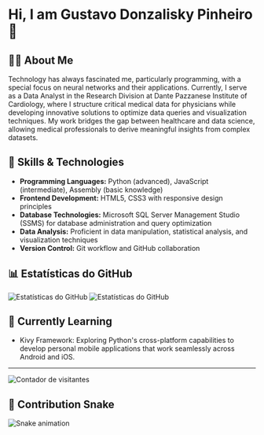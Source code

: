 # Hi, I am Gustavo Donzalisky Pinheiro 👋

## 👨‍💻 About Me
Technology has always fascinated me, particularly programming, with a special focus on neural networks and their applications. Currently, I serve as a Data Analyst in the Research Division at Dante Pazzanese Institute of Cardiology, where I structure critical medical data for physicians while developing innovative solutions to optimize data queries and visualization techniques. My work bridges the gap between healthcare and data science, allowing medical professionals to derive meaningful insights from complex datasets.

## 🚀 Skills & Technologies
- **Programming Languages:** Python (advanced), JavaScript (intermediate), Assembly (basic knowledge)
- **Frontend Development:** HTML5, CSS3 with responsive design principles
- **Database Technologies:** Microsoft SQL Server Management Studio (SSMS) for database administration and query optimization
- **Data Analysis:** Proficient in data manipulation, statistical analysis, and visualization techniques
- **Version Control:** Git workflow and GitHub collaboration

## 📊 Estatísticas do GitHub
![Estatísticas do GitHub](https://github-readme-stats.vercel.app/api?username=donzaliskygp&show_icons=true&theme=radical&include_all_commits=true&count_private=true)
![Estatísticas do GitHub](https://github-readme-stats.vercel.app/api/top-langs/?username=donzaliskygp&layout=compact&langs_count=16&theme=radical)

## 🌱 Currently Learning
- Kivy Framework: Exploring Python's cross-platform capabilities to develop personal mobile applications that work seamlessly across Android and iOS.

---

![Contador de visitantes](https://visitor-badge.glitch.me/badge?page_id=donzaliskygp.donzaliskygp)

## 🐍 Contribution Snake
![Snake animation](https://github.com/donzaliskygp/donzaliskygp/blob/output/github-contribution-grid-snake.svg)
